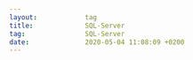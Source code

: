 ```yaml
---
layout:            tag
title:             SQL-Server
tag:               SQL-Server
date:              2020-05-04 11:08:09 +0200
---
```

